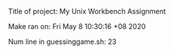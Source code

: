 Title of project: My Unix Workbench Assignment

Make ran on:  Fri May 8 10:30:16 +08 2020 

Num line in guessinggame.sh:  23
